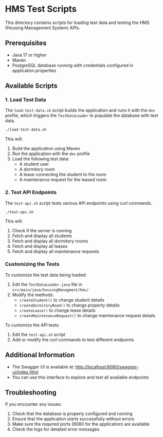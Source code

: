 # HMS Test Scripts

This directory contains scripts for loading test data and testing the HMS (Housing Management System) APIs.

## Prerequisites

- Java 17 or higher
- Maven
- PostgreSQL database running with credentials configured in application.properties

## Available Scripts

### 1. Load Test Data

The `load-test-data.sh` script builds the application and runs it with the `dev` profile, which triggers the `TestDataLoader` to populate the database with test data.

```bash
./load-test-data.sh
```

This will:

1. Build the application using Maven
2. Run the application with the `dev` profile
3. Load the following test data:
   - A student user
   - A dormitory room
   - A lease connecting the student to the room
   - A maintenance request for the leased room

### 2. Test API Endpoints

The `test-api.sh` script tests various API endpoints using curl commands.

```bash
./test-api.sh
```

This will:

1. Check if the server is running
2. Fetch and display all students
3. Fetch and display all dormitory rooms
4. Fetch and display all leases
5. Fetch and display all maintenance requests

### Customizing the Tests

To customize the test data being loaded:

1. Edit the `TestDataLoader.java` file in `src/main/java/housingManagment/hms/`
2. Modify the methods:
   - `createStudent()` to change student details
   - `createDormitoryRoom()` to change property details
   - `createLease()` to change lease details
   - `createMaintenanceRequest()` to change maintenance request details

To customize the API tests:

1. Edit the `test-api.sh` script
2. Add or modify the curl commands to test different endpoints

## Additional Information

- The Swagger UI is available at: <http://localhost:8080/swagger-ui/index.html>
- You can use this interface to explore and test all available endpoints

## Troubleshooting

If you encounter any issues:

1. Check that the database is properly configured and running
2. Ensure that the application starts successfully without errors
3. Make sure the required ports (8080 for the application) are available
4. Check the logs for detailed error messages
